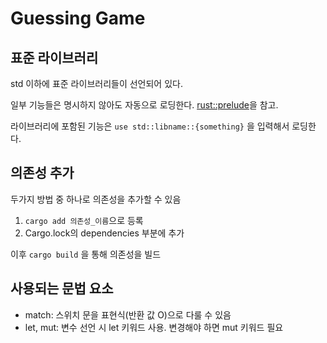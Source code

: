 # Guessing Game

## 표준 라이브러리
std 이하에 표준 라이브러리들이 선언되어 있다.

일부 기능들은 명시하지 않아도 자동으로 로딩한다. [rust::prelude](https://doc.rust-lang.org/std/prelude/index.html)을 참고.

라이브러리에 포함된 기능은 ```use std::libname::{something}``` 을 입력해서 로딩한다.  

## 의존성 추가
두가지 방법 중 하나로 의존성을 추가할 수 있음
1. ```cargo add 의존성_이름```으로 등록
2. Cargo.lock의 dependencies 부분에 추가

이후 ```cargo build``` 을 통해 의존성을 빌드

## 사용되는 문법 요소
- match: 스위치 문을 표현식(반환 값 O)으로 다룰 수 있음
- let, mut: 변수 선언 시 let 키워드 사용. 변경해야 하면 mut 키워드 필요